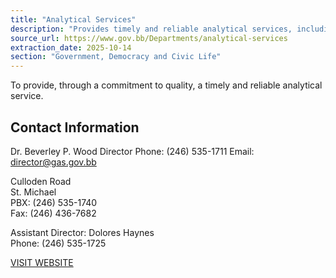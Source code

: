 ```yaml
---
title: "Analytical Services"
description: "Provides timely and reliable analytical services, including contact information for the director and assistant director."
source_url: https://www.gov.bb/Departments/analytical-services
extraction_date: 2025-10-14
section: "Government, Democracy and Civic Life"
---
```


To provide, through a commitment to quality, a timely and reliable analytical service.

## Contact Information

Dr. Beverley P. Wood
Director
Phone: (246) 535-1711
Email: director@gas.gov.bb

Culloden Road  
St. Michael  
PBX: (246) 535-1740  
Fax: (246) 436-7682

Assistant Director: Dolores Haynes  
Phone: (246) 535-1725

[VISIT WEBSITE](https://agriculture.gov.bb/Departments/Government-Analytical-Services/)
```